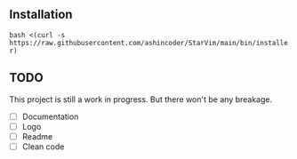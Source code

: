 ## Installation
`bash <(curl -s https://raw.githubusercontent.com/ashincoder/StarVim/main/bin/installer)`

## TODO

This project is still a work in progress. But there won't be any breakage.

- [ ] Documentation
- [ ] Logo
- [ ] Readme
- [ ] Clean code
